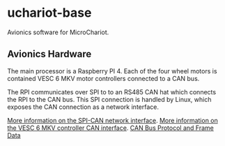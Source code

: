 # uchariot-base

Avionics software for MicroChariot.

## Avionics Hardware

The main processor is a Raspberry PI 4. Each of the four wheel
motors is contained VESC 6 MKV motor controllers connected to 
a CAN bus. 

The RPI communicates over SPI to to an RS485 CAN hat
which connects the RPI to the CAN bus. This SPI connection is 
handled by Linux, which exposes the CAN connection as a network
interface.

[More information on the SPI-CAN network interface](https://www.waveshare.com/wiki/RS485_CAN_HAT).
[More information on the VESC 6 MKV controller CAN interface](https://trampaboards.com/vesc-6-mkv--the-next-generation--benjamin-vedder-electronic-speed-controller-p-27517.html).
[CAN Bus Protocol and Frame Data](https://vesc-project.com/sites/default/files/imce/u15301/VESC6_CAN_CommandsTelemetry.pdf)

